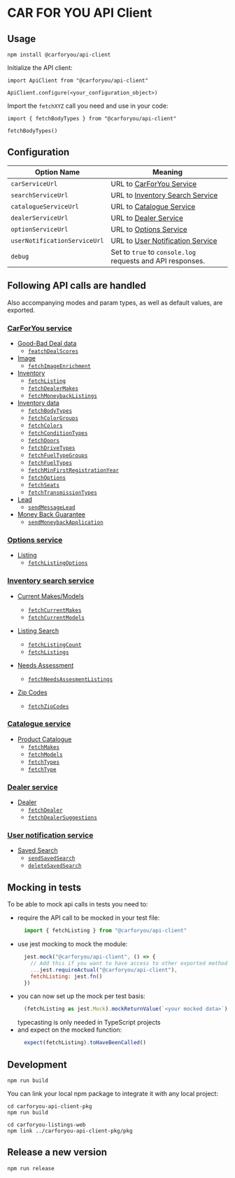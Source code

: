# CAR FOR YOU API Client

## Usage
```
npm install @carforyou/api-client
```

Initialize the API client:

```
import ApiClient from "@carforyou/api-client"

ApiClient.configure(<your_configuration_object>)
```

Import the `fetchXYZ` call you need and use in your code:

```
import { fetchBodyTypes } from "@carforyou/api-client"

fetchBodyTypes()
```

## Configuration

| Option Name | Meaning |
| ----------- | ------- |
| `carServiceUrl` | URL to [CarForYou Service](https://carforyou-service.preprod.carforyou.ch/swagger-ui.html) |
| `searchServiceUrl` | URL to [Inventory Search Service](https://inventory-search-service.preprod.carforyou.ch/swagger-ui.html) |
| `catalogueServiceUrl` | URL to [Catalogue Service](https://catalogue-service.preprod.carforyou.ch/swagger-ui.html#/Product_Catalogue) |
| `dealerServiceUrl` | URL to [Dealer Service](https://dealer-service.preprod.carforyou.ch/swagger-ui.html) |
| `optionServiceUrl` | URL to [Options Service](https://option-service.preprod.carforyou.ch/swagger-ui.html) |
| `userNotificationServiceUrl` | URL to [User Notification Service](https://user-notification-service.preprod.carforyou.ch/swagger-ui.html)
| `debug` | Set to `true` to `console.log` requests and API responses. |

## Following API calls are handled

Also accompanying modes and param types, as well as default values, are exported.

### [CarForYou service](carforyou-service.preprod.carforyou.ch)
- [Good-Bad Deal data](https://carforyou-service.preprod.carforyou.ch/swagger-ui.html#/Good-Bad_Deal_Data)
  - [`featchDealScores`](https://carforyou-service.preprod.carforyou.ch/swagger-ui.html#/Good-Bad%20Deal%20Data/getScoresUsingGET)
- [Image](https://carforyou-service.preprod.carforyou.ch/swagger-ui.html#/Image)
  - [`fetchImageEnrichment`](https://carforyou-service.preprod.carforyou.ch/swagger-ui.html#/Image/getByImageIdUsingGET)
- [Inventory](https://carforyou-service.preprod.carforyou.ch/swagger-ui.html#/Inventory)
  - [`fetchListing`](https://carforyou-service.preprod.carforyou.ch/swagger-ui.html#/Inventory/getUsingGET_1)
  - [`fetchDealerMakes`](https://carforyou-service.preprod.carforyou.ch/swagger-ui.html#/Inventory/getAllDealerMakesUsingGET)
  - [`fetchMoneybackListings`](https://carforyou-service.preprod.carforyou.ch/swagger-ui.html#/Inventory/getMbgListingsUsingGET)
- [Inventory data](https://carforyou-service.preprod.carforyou.ch/swagger-ui.html#/Inventory_Data)
  - [`fetchBodyTypes`](https://carforyou-service.preprod.carforyou.ch/swagger-ui.html#/Inventory%20Data/getBodyTypesUsingGET)
  - [`fetchColorGroups`](https://carforyou-service.preprod.carforyou.ch/swagger-ui.html#/Inventory%20Data/getColorGroupsUsingGET)
  - [`fetchColors`](https://carforyou-service.preprod.carforyou.ch/swagger-ui.html#/Inventory%20Data/getColorsUsingGET)
  - [`fetchConditionTypes`](https://carforyou-service.preprod.carforyou.ch/swagger-ui.html#/Inventory%20Data/getConditionTypesUsingGET)
  - [`fetchDoors`](https://carforyou-service.preprod.carforyou.ch/swagger-ui.html#/Inventory%20Data/findDistinctDoorsUsingGET)
  - [`fetchDriveTypes`](https://carforyou-service.preprod.carforyou.ch/swagger-ui.html#/Inventory%20Data/getDriveTypesUsingGET)
  - [`fetchFuelTypeGroups`](https://carforyou-service.preprod.carforyou.ch/swagger-ui.html#/Inventory%20Data/getFuelTypeGroupsUsingGET)
  - [`fetchFuelTypes`](https://carforyou-service.preprod.carforyou.ch/swagger-ui.html#/Inventory%20Data/getFuelTypesUsingGET)
  - [`fetchMinFirstRegistrationYear`](https://carforyou-service.preprod.carforyou.ch/swagger-ui.html#/Inventory%20Data/findMinRegistrationYearUsingGET)
  - [`fetchOptions`](https://carforyou-service.preprod.carforyou.ch/swagger-ui.html#/Inventory%20Data/getOptionsUsingGET)
  - [`fetchSeats`](https://carforyou-service.preprod.carforyou.ch/swagger-ui.html#/Inventory%20Data/findDistinctSeatsUsingGET)
  - [`fetchTransmissionTypes`](https://carforyou-service.preprod.carforyou.ch/swagger-ui.html#/Inventory%20Data/getTransmissionTypesUsingGET)
- [Lead](https://carforyou-service.preprod.carforyou.ch/swagger-ui.html#/Lead)
  - [`sendMessageLead`](https://carforyou-service.preprod.carforyou.ch/swagger-ui.html#/Lead/createMessageLeadUsingPOST)
- [Money Back Guarantee](https://carforyou-service.preprod.carforyou.ch/swagger-ui.html#/Money_Back_Guarantee)
  - [`sendMoneybackApplication`](https://carforyou-service.preprod.carforyou.ch/swagger-ui.html#/Money%20Back%20Guarantee/createMbgApplicationUsingPOST)

### [Options service](https://option-service.preprod.carforyou.ch/swagger-ui.html)
- [Listing](https://option-service.preprod.carforyou.ch/swagger-ui.html#/Listing)
  - [`fetchListingOptions`](https://option-service.preprod.carforyou.ch/swagger-ui.html#/Listing/getListingOptionsUsingGET_1)

### [Inventory search service](https://inventory-search-service.preprod.carforyou.ch/swagger-ui.html)
- [Current Makes/Models](https://inventory-search-service.preprod.carforyou.ch/swagger-ui.html#/Current_Makes/Models)
  - [`fetchCurrentMakes`](https://inventory-search-service.preprod.carforyou.ch/swagger-ui.html#/Current%20Makes/Models/getCurrentMakesUsingGET)
  - [`fetchCurrentModels`](https://inventory-search-service.preprod.carforyou.ch/swagger-ui.html#/Current%20Makes/Models/getCurrentModelsUsingGET)

- [Listing Search](https://inventory-search-service.preprod.carforyou.ch/swagger-ui.html#/Listing_Search)
  - [`fetchListingCount`](https://inventory-search-service.preprod.carforyou.ch/swagger-ui.html#/Listing%20Search/countUsingPOST)
  - [`fetchListings`](https://inventory-search-service.preprod.carforyou.ch/swagger-ui.html#/Listing%20Search/searchUsingPOST)

- [Needs Assessment](https://inventory-search-service.preprod.carforyou.ch/swagger-ui.html#/Needs_Assessment)
  - [`fetchNeedsAssesmentListings`](https://inventory-search-service.preprod.carforyou.ch/swagger-ui.html#/Needs%20Assessment/searchUsingPOST_1)

- [Zip Codes](https://inventory-search-service.preprod.carforyou.ch/swagger-ui.html#/ZipCodes)
  - [`fetchZipCodes`](https://inventory-search-service.preprod.carforyou.ch/swagger-ui.html#/ZipCodes/getZipCodesUsingGET)

### [Catalogue service](https://catalogue-service.preprod.carforyou.ch/swagger-ui.html)
- [Product Catalogue](https://catalogue-service.preprod.carforyou.ch/swagger-ui.html#/Product_Catalogue)
  - [`fetchMakes`](https://catalogue-service.preprod.carforyou.ch/swagger-ui.html#/Product%20Catalogue/getAllMakesUsingGET)
  - [`fetchModels`](https://catalogue-service.preprod.carforyou.ch/swagger-ui.html#/Product%20Catalogue/getModelsUsingGET)
  - [`fetchTypes`](https://catalogue-service.preprod.carforyou.ch/swagger-ui.html#/Product%20Catalogue/getTypesUsingGET)
  - [`fetchType`](https://catalogue-service.preprod.carforyou.ch/swagger-ui.html#/Product%20Catalogue/getTypeUsingGET)

### [Dealer service](https://dealer-service.preprod.carforyou.ch/swagger-ui.html)
- [Dealer](https://dealer-service.preprod.carforyou.ch/swagger-ui.html#/Dealer)
  - [`fetchDealer`](https://dealer-service.preprod.carforyou.ch/swagger-ui.html#/Dealer/getUsingGET)
  - [`fetchDealerSuggestions`](https://dealer-service.preprod.carforyou.ch/swagger-ui.html#/Dealer/getSuggestionsUsingGET)

### [User notification service](https://user-notification-service.preprod.carforyou.ch/swagger-ui.html)
- [Saved Search](https://user-notification-service.preprod.carforyou.ch/swagger-ui.html#/Saved_Search)
  - [`sendSavedSearch`](https://user-notification-service.preprod.carforyou.ch/swagger-ui.html#/Saved%20Search/createSavedSearchUsingPOST)
  - [`deleteSavedSearch`](https://user-notification-service.preprod.carforyou.ch/swagger-ui.html#/Saved%20Search/deleteSavedSearchUsingDELETE)


## Mocking in tests

To be able to mock api calls in tests you need to:

- require the API call to be mocked in your test file:
  ```javascript
    import { fetchListing } from "@carforyou/api-client"
  ```
- use jest mocking to mock the module:
  ```javascript
    jest.mock("@carforyou/api-client", () => {
      // Add this if you want to have access to other exported methods
      ...jest.requireActual("@carforyou/api-client"),
      fetchListing: jest.fn()
    })
  ```
- you can now set up the mock per test basis:
  ```javascript
    (fetchListing as jest.Mock).mockReturnValue(`<your mocked data>`)
  ```
  typecasting is only needed in TypeScript projects
- and expect on the mocked function:
  ```javascript
    expect(fetchListing).toHaveBeenCalled()
  ```

## Development
```
npm run build
```

You can link your local npm package to integrate it with any local project:
```
cd carforyou-api-client-pkg
npm run build

cd carforyou-listings-web
npm link ../carforyou-api-client-pkg/pkg
```

## Release a new version
```
npm run release
```
